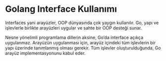 # Golang Interface Kullanımı 

Interfaces yani arayüzler, OOP dünyasında çok yaygın kullanılır. Go, yapı ve işlevlerle birlikte arayüzleri uygular ve sahte bir OOP desteği sunar.

Nesne yönelimli programlama dillerin aksine, Go’da interface açıkça uygulanmaz. Arayüzün uygulanması için, arayüz içindeki tüm işlevlerin bir yapı üzerinde tanımlanmış olması gerekir. Tüm işlevler oluşturulduğunda, Go arayüz implementasyonunu kabul eder.
